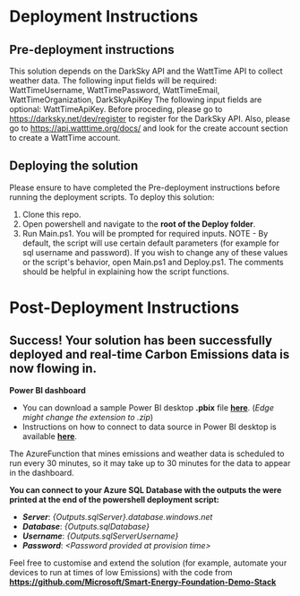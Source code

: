 # Deployment Instructions

## Pre-deployment instructions
This solution depends on the DarkSky API and the WattTime API to collect weather data. 
The following input fields will be required: WattTimeUsername, WattTimePassword, WattTimeEmail, WattTimeOrganization, DarkSkyApiKey 
The following input fields are optional: WattTimeApiKey. 
Before proceding, please go to https://darksky.net/dev/register to register for the DarkSky API.
Also, please go to https://api.watttime.org/docs/ and look for the create account section to create a WattTime account.

## Deploying the solution
Please ensure to have completed the Pre-deployment instructions before running the deployment scripts.
To deploy this solution:
1. Clone this repo.
2. Open powershell and navigate to the **root of the Deploy folder**.
3. Run Main.ps1. You will be prompted for required inputs.
NOTE -  By default, the script will use certain default parameters (for example for sql username and password). If you wish to change any of these values or the script's behavior, open Main.ps1 and Deploy.ps1. The comments should be helpful in explaining how the script functions.

# Post-Deployment Instructions

## Success! Your solution has been successfully deployed and real-time Carbon Emissions data is now flowing in. 

**Power BI dashboard**

* You can download a sample Power BI desktop **.pbix** file [**here**](https://github.com/Microsoft/Smart-Energy-Foundation-Demo-Stack/blob/master/Deploy/PowerBiDashboards/SmartEnergyDashboardDirectQuery.pbix?raw=true). (*Edge might change the extension to .zip*)
* Instructions on how to connect to data source in Power BI desktop is available [**here**](https://github.com/Azure/Azure-CloudIntelligence-SolutionAuthoringWorkspace/blob/master/docs/powerbi-configurations.md).

The AzureFunction that mines emissions and weather data is scheduled to run every 30 minutes, so it may take up to 30 minutes for the data to appear in the dashboard.


**You can connect to your Azure SQL Database with the outputs the were printed at the end of the powershell deployment script:**

* ***Server***: _{Outputs.sqlServer}.database.windows.net_
* ***Database***: _{Outputs.sqlDatabase}_
* ***Username***: _{Outputs.sqlServerUsername}_
* ***Password***: _\<Password provided at provision time\>_

Feel free to customise and extend the solution (for example, automate your devices to run at times of low Emissions) with the code from **https://github.com/Microsoft/Smart-Energy-Foundation-Demo-Stack**
